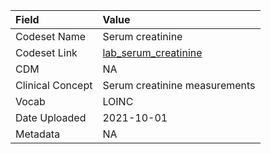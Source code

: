 |Field            |Value                         |
|:----------------|:-----------------------------|
|Codeset Name     |Serum creatinine              |
|Codeset Link     |[lab_serum_creatinine](https://github.com/PEDSnet/Variable-Dictionary/blob/main/lab_meas/lab_serum_creatinine.csv)|
|CDM              |NA                            |
|Clinical Concept |Serum creatinine measurements |
|Vocab            |LOINC                         |
|Date Uploaded    |2021-10-01                    |
|Metadata         |NA                            |
